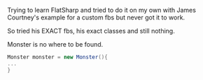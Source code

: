 Trying to learn FlatSharp and tried to do it on my own with James Courtney's example for a custom fbs but never got it to work.

So tried his EXACT fbs, his exact classes and still nothing.

Monster is no where to be found.

```csharp
Monster monster = new Monster(){
...
}
```
